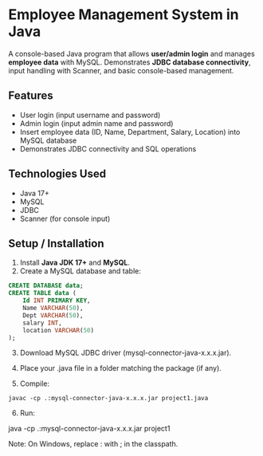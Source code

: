 # Employee Management System in Java

A console-based Java program that allows **user/admin login** and manages **employee data** with MySQL. Demonstrates **JDBC database connectivity**, input handling with Scanner, and basic console-based management.

## Features

- User login (input username and password)  
- Admin login (input admin name and password)  
- Insert employee data (ID, Name, Department, Salary, Location) into MySQL database  
- Demonstrates JDBC connectivity and SQL operations  

## Technologies Used

- Java 17+  
- MySQL  
- JDBC  
- Scanner (for console input)  

## Setup / Installation

1. Install **Java JDK 17+** and **MySQL**.  
2. Create a MySQL database and table:

```sql
CREATE DATABASE data;
CREATE TABLE data (
    Id INT PRIMARY KEY,
    Name VARCHAR(50),
    Dept VARCHAR(50),
    salary INT,
    location VARCHAR(50)
);
```

3. Download MySQL JDBC driver (mysql-connector-java-x.x.x.jar).

4. Place your .java file in a folder matching the package (if any).

5. Compile:
```
javac -cp .:mysql-connector-java-x.x.x.jar project1.java
```

6. Run:

java -cp .:mysql-connector-java-x.x.x.jar project1


Note: On Windows, replace : with ; in the classpath.
